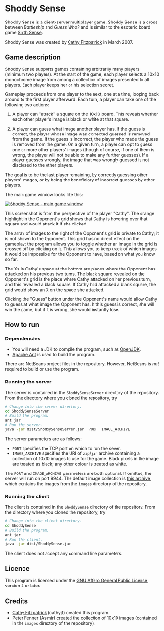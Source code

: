 # Shoddy Sense

Shoddy Sense is a client-server multiplayer game. Shoddy Sense is a cross
between _Battleship_ and _Guess Who?_ and is similar to the esoteric board
game [Sixth Sense][].

Shoddy Sense was created by [Cathy Fitzpatrick][cathyjf] in March 2007.

## Game description

Shoddy Sense supports games containing arbitrarily many players (minimum two
players). At the start of the game, each player selects a 10x10 monochrome
image from among a collection of images presented to all players. Each player
keeps her or his selection secret.

Gameplay proceeds from one player to the next, one at a time, looping back
around to the first player afterward. Each turn, a player can take one of
the following two actions:

1. A player can "attack" a square on the 10x10 board. This reveals whether each
   other player's image is black or white at that square.

2. A player can guess what image another player has. If the guess is correct,
   the player whose image was corrected guessed is removed from the game. If
   the guess is incorrect, the player who made the guess is removed from the
   game. On a given turn, a player can opt to guess one or more other players'
   images (though of course, if one of them is wrong, the player will not be 
   able to make any further guesses). If a player guesses wrongly, the image
   that was wrongly guessed is not disclosed to the other players.

The goal is to be the last player remaining, by correctly guessing other
players' images, or by being the beneficiary of incorrect guesses by other
players.

The main game window looks like this:

<a href="https://raw.github.com/cathyjf/ShoddySense/master/screenshots/main-game-window.png">
<img alt="Shoddy Sense - main game window"
src="https://raw.github.com/cathyjf/ShoddySense/master/screenshots/main-game-window-preview.png" />
</a>

This screenshot is from the perspective of the player "Cathy". The orange
highlight in the Opponent's grid shows that Cathy is hovering over that square
and would attack it if she clicked.

The array of images to the right of the Opponent's grid is private to Cathy; it
is not shown to the Opponent. This grid has no direct effect on the gameplay;
the program allows you to toggle whether an image in the grid is crossed off
by clicking on it. This allows you to keep track of which images it would be
impossible for the Opponent to have, based on what you know so far.

The Xs in Cathy's space at the bottom are places where the Opponent has
attacked on his previous two turns. The black square revealed on the Opponent's
grid is the place where Cathy attacked on her previous turn, and this revealed
a black square. If Cathy had attacked a blank square, the grid would show an X
on the space she attacked.

Clicking the "Guess" button under the Opponent's name would allow Cathy to
guess at what image the Opponent has. If this guess is correct, she will win
the game, but if it is wrong, she would instantly lose.

## How to run

### Dependencies

+ You will need a JDK to compile the program, such as [OpenJDK][].
+ [Apache Ant][] is used to build the program.

There are NetBeans project files in the repository. However, NetBeans is _not_
required to build or use the program.

### Running the server

The server is contained in the `ShoddySenseServer` directory of the repository.
From the directory where you cloned the repository, try

```bash
# Change into the server directory.
cd ShoddySenseServer
# Build the program.
ant jar
# Run the server.
java -jar dist/ShoddySenseServer.jar  PORT  IMAGE_ARCHIVE
```

The server parameters are as follows:

+ `PORT` specifies the TCP port on which to run the sever.
+ `IMAGE_ARCHIVE` specifies the URI of `zip`/`jar` archive containing a
   collection of 10x10 images to use for the game. Black pixels in the image
   are treated as black; any other colour is treated as white.

The `PORT` and `IMAGE_ARCHIVE` parameters are both optional. If omitted,
the server will run on port 9944. The default image collection is
[this archive](http://plain.cathyjf.com/shoddysense/shoddysenseimages.jar),
which contains the images from the `images` directory of the repository.

### Running the client

The client is contained in the `ShoddySense` directory of the repository.
From the directory where you cloned the repository, try

```bash
# Change into the client directory.
cd ShoddySense
# Build the program.
ant jar
# Run the client.
java -jar dist/ShoddySense.jar
```

The client does not accept any command line parameters.

## Licence

This program is licensed under the [GNU Affero General Public License][agpl3],
version 3 or later.

## Credits

+ [Cathy Fitzpatrick][cathyjf] (cathyjf) created this program.
+ Peter Fenner (Asimir) created the collection of 10x10 images (contained in
  the `images` directory of the repository).

[Sixth Sense]: http://boardgamegeek.com/boardgame/6786/sixth-sense
[OpenJDK]: http://openjdk.java.net
[Apache Ant]: https://ant.apache.org/
[agpl3]: http://www.fsf.org/licensing/licenses/agpl-3.0.html
[cathyjf]: https://cathyjf.com

